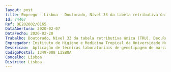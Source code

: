 ```yaml
--- 
layout: post
title: Emprego - Lisboa - Doutorado, Nível 33 da tabela retributiva única (TRU), Dec.Reg. n.º 11-A/2017, de 29/12
Id: 74467
Ref: OE202002/0165
DataAbertura: 2020-02-07
DataFecho: 2020-02-20
Trabalho: Doutorado, Nível 33 da tabela retributiva única (TRU), Dec.Reg. n.º 11-A/2017, de 29/12
Empregador: Instituto de Higiene e Medicina Tropical da Universidade Nova de Lisboa - NOVA Institute of Hygiene
Descricao:  Aplicação de técnicas laboratoriais de genotipagem de marcadores genéticos e de sequenciação de DNA em amostras de mosquitos  Análise de dados genéticos com recurso a programas informáticos específicos  Preparação e submissão de artigos científicos  Participação na formação de estudantes ao nível de mestrado e doutoramento  Participação em atividades de gestão de recursos laboratoriais e de administração do projeto.
CodigoPostal: 1349-008 LISBOA
Concelho: Lisboa
Distrito: Lisboa
--- 
```

